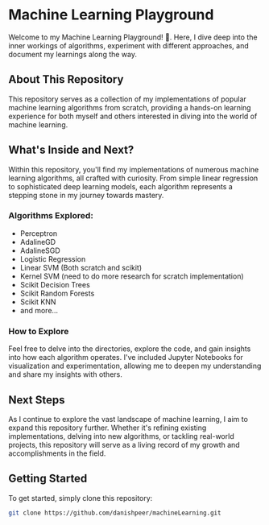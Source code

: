 # Machine Learning Playground

Welcome to my Machine Learning Playground! 🚀. Here, I dive deep into the inner workings of algorithms, experiment with different approaches, and document my learnings along the way.

## About This Repository

This repository serves as a collection of my implementations of popular machine learning algorithms from scratch, providing a hands-on learning experience for both myself and others interested in diving into the world of machine learning.

## What's Inside and Next?

Within this repository, you'll find my implementations of numerous machine learning algorithms, all crafted with curiosity. From simple linear regression to sophisticated deep learning models, each algorithm represents a stepping stone in my journey towards mastery.


### Algorithms Explored:

- Perceptron
- AdalineGD
- AdalineSGD
- Logistic Regression
- Linear SVM (Both scratch and scikit)
- Kernel SVM (need to do more research for scratch implementation)
- Scikit Decision Trees
- Scikit Random Forests
- Scikit KNN
- and more...


### How to Explore

Feel free to delve into the directories, explore the code, and gain insights into how each algorithm operates. I've included Jupyter Notebooks for visualization and experimentation, allowing me to deepen my understanding and share my insights with others.

## Next Steps

As I continue to explore the vast landscape of machine learning, I aim to expand this repository further. Whether it's refining existing implementations, delving into new algorithms, or tackling real-world projects, this repository will serve as a living record of my growth and accomplishments in the field.

## Getting Started

To get started, simply clone this repository:

```bash
git clone https://github.com/danishpeer/machineLearning.git
